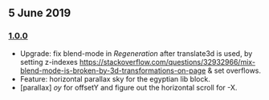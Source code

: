 ## 5 June 2019

### [1.0.0](https://github.com/artdecoweb/artd.eco/compare/v0.0.0...v1.0.0)

- Upgrade: fix blend-mode in _Regeneration_ after translate3d is used, by setting z-indexes https://stackoverflow.com/questions/32932966/mix-blend-mode-is-broken-by-3d-transformations-on-page & set overflows.
- Feature: horizontal parallax sky for the egyptian lib block.
- [parallax] _oy_ for offsetY and figure out the horizontal scroll for -X.